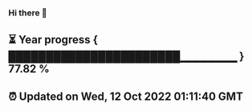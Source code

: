 ### Hi there 👋
⏳ Year progress { ███████████████████████▁▁▁▁▁▁▁ } 77.82 %
---
⏰ Updated on Wed, 12 Oct 2022 01:11:40 GMT
---
